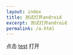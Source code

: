 ```yaml
---
layout: index
title: 测试打开android
excerpt: 测试打开android
permalink: /a.html
---
```


点击 <a href="znn://aa.bb:80/test?p=12&d=1">test</a> 打开

